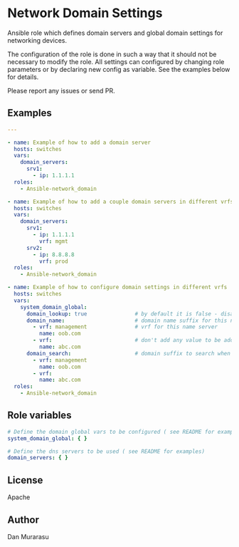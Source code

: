 # Network Domain Settings

Ansible role which defines domain servers and global domain settings for networking devices. 

The configuration of the role is done in such a way that it should not be necessary to modify the role.
All settings can configured by changing role parameters or by declaring new config as variable.
See the examples below for details.

Please report any issues or send PR.

## Examples

```yaml
---

- name: Example of how to add a domain server
  hosts: switches
  vars:
    domain_servers:
      srv1:
        - ip: 1.1.1.1
  roles:
    - Ansible-network_domain

- name: Example of how to add a couple domain servers in different vrfs
  hosts: switches
  vars:
    domain_servers:
      srv1:
        - ip: 1.1.1.1
          vrf: mgmt
      srv2:
        - ip: 8.8.8.8
          vrf: prod
  roles:
    - Ansible-network_domain

- name: Example of how to configure domain settings in different vrfs
  hosts: switches
  vars:
    system_domain_global:  
      domain_lookup: true               # by default it is false - disabled
      domain_name:                      # domain name suffix for this node
        - vrf: management 				# vrf for this name server
          name: oob.com
        - vrf: 							# don't add any value to be added to the default vrf
          name: abc.com
      domain_search:                    # domain suffix to search when performing DNS resolution
        - vrf: management 				
          name: oob.com
        - vrf: 							
          name: abc.com
  roles:
    - Ansible-network_domain
```

## Role variables

```yaml
# Define the domain global vars to be configured ( see README for examples)
system_domain_global: { }

# Define the dns servers to be used ( see README for examples)
domain_servers: { }
```


## License

Apache


## Author

Dan Murarasu

